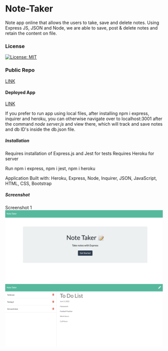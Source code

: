 # Note-Taker
Note app online that allows the users to take, save and delete notes. Using Express JS, JSON and Node, we are able to save, post & delete notes and retain the content on file.

### License
[![License: MIT](https://img.shields.io/badge/License-MIT-yellow.svg)](https://opensource.org/licenses/MIT)

### Public Repo
[LINK](https://github.com/katyajuliet/note-taker)

#### Deployed App 
[LINK](https://aqueous-everglades-38921.herokuapp.com/notes)

If you prefer to run app using local files, after installing npm i express, inquirer and heroku, you can otherwise navigate over to localhost:3001 after the command *node server.js* and view there, which will track and save notes and db ID's inside the db.json file.

##### Installation

Requires installation of Express.js  and Jest for tests
Requires Heroku for server 

Run npm i express, npm i jest, npm i heroku

Application Built with: Heroku, Express, Node, Inquirer, JSON, JavaScript, HTML, CSS, Bootstrap

##### Screenshot
Screenshot 1<img src="./public/assets/images/screenshot-1.png">
<img src="./public/assets/images/screenshot-2.png">


